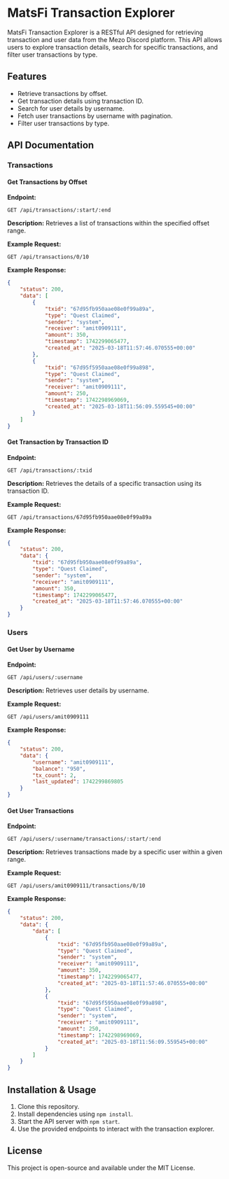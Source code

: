 # MatsFi Transaction Explorer

MatsFi Transaction Explorer is a RESTful API designed for retrieving transaction and user data from the Mezo Discord platform. This API allows users to explore transaction details, search for specific transactions, and filter user transactions by type.

## Features
- Retrieve transactions by offset.
- Get transaction details using transaction ID.
- Search for user details by username.
- Fetch user transactions by username with pagination.
- Filter user transactions by type.

## API Documentation

### Transactions

#### Get Transactions by Offset
**Endpoint:**
```
GET /api/transactions/:start/:end
```
**Description:** Retrieves a list of transactions within the specified offset range.

**Example Request:**
```
GET /api/transactions/0/10
```

**Example Response:**
```json
{
    "status": 200,
    "data": [
        {
            "txid": "67d95fb950aae08e0f99a89a",
            "type": "Quest Claimed",
            "sender": "system",
            "receiver": "amit0909111",
            "amount": 350,
            "timestamp": 1742299065477,
            "created_at": "2025-03-18T11:57:46.070555+00:00"
        },
        {
            "txid": "67d95f5950aae08e0f99a898",
            "type": "Quest Claimed",
            "sender": "system",
            "receiver": "amit0909111",
            "amount": 250,
            "timestamp": 1742298969069,
            "created_at": "2025-03-18T11:56:09.559545+00:00"
        }
    ]
}
```

#### Get Transaction by Transaction ID
**Endpoint:**
```
GET /api/transactions/:txid
```
**Description:** Retrieves the details of a specific transaction using its transaction ID.

**Example Request:**
```
GET /api/transactions/67d95fb950aae08e0f99a89a
```

**Example Response:**
```json
{
    "status": 200,
    "data": {
        "txid": "67d95fb950aae08e0f99a89a",
        "type": "Quest Claimed",
        "sender": "system",
        "receiver": "amit0909111",
        "amount": 350,
        "timestamp": 1742299065477,
        "created_at": "2025-03-18T11:57:46.070555+00:00"
    }
}
```

### Users

#### Get User by Username
**Endpoint:**
```
GET /api/users/:username
```
**Description:** Retrieves user details by username.

**Example Request:**
```
GET /api/users/amit0909111
```

**Example Response:**
```json
{
    "status": 200,
    "data": {
        "username": "amit0909111",
        "balance": "950",
        "tx_count": 2,
        "last_updated": 1742299869805
    }
}
```

#### Get User Transactions
**Endpoint:**
```
GET /api/users/:username/transactions/:start/:end
```
**Description:** Retrieves transactions made by a specific user within a given range.

**Example Request:**
```
GET /api/users/amit0909111/transactions/0/10
```

**Example Response:**
```json
{
    "status": 200,
    "data": {
        "data": [
            {
                "txid": "67d95fb950aae08e0f99a89a",
                "type": "Quest Claimed",
                "sender": "system",
                "receiver": "amit0909111",
                "amount": 350,
                "timestamp": 1742299065477,
                "created_at": "2025-03-18T11:57:46.070555+00:00"
            },
            {
                "txid": "67d95f5950aae08e0f99a898",
                "type": "Quest Claimed",
                "sender": "system",
                "receiver": "amit0909111",
                "amount": 250,
                "timestamp": 1742298969069,
                "created_at": "2025-03-18T11:56:09.559545+00:00"
            }
        ]
    }
}
```

## Installation & Usage
1. Clone this repository.
2. Install dependencies using `npm install`.
3. Start the API server with `npm start`.
4. Use the provided endpoints to interact with the transaction explorer.

## License
This project is open-source and available under the MIT License.

